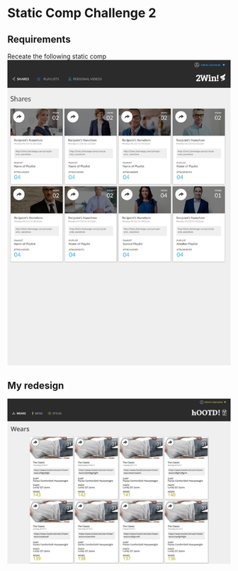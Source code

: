 # Static Comp Challenge 2

## Requirements
Receate the following static comp
![Original Comp](https://github.com/hmmChase/cr-comp-challenge-2/blob/master/images/static-comp-challenge-2.jpg "Original comp")

## My redesign
![Recreated Comp](https://github.com/hmmChase/cr-comp-challenge-2/blob/master/images/cr-comp-challenge-2.png "My redesigned comp")
